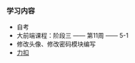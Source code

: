 ### 学习内容

* 自考
* 大前端课程：阶段三 —— 第11周 —— 5-1
* 修改头像、修改密码模块编写
* [力扣](https://github.com/guapi233/Blog/tree/master/algorithms/%E3%80%90141%E3%80%91%E7%8E%AF%E5%BD%A2%E9%93%BE%E8%A1%A8)

